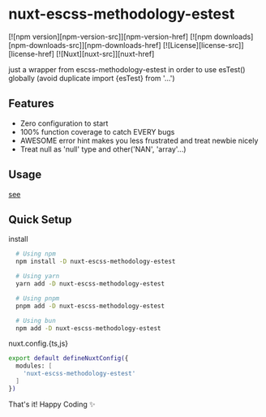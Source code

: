 # nuxt-escss-methodology-estest

[![npm version][npm-version-src]][npm-version-href]
[![npm downloads][npm-downloads-src]][npm-downloads-href]
[![License][license-src]][license-href]
[![Nuxt][nuxt-src]][nuxt-href]

just a wrapper from escss-methodology-estest in order to use esTest() globally
(avoid duplicate import {esTest} from '...')

## Features
-  Zero configuration to start
-  100% function coverage to catch EVERY bugs
-  AWESOME error hint makes you less frustrated and treat newbie nicely
-  Treat null as 'null' type and other('NAN', 'array'...)

## Usage

[see](<http://example.com/>)

## Quick Setup

install

```bash
  # Using npm
  npm install -D nuxt-escss-methodology-estest

  # Using yarn
  yarn add -D nuxt-escss-methodology-estest

  # Using pnpm
  pnpm add -D nuxt-escss-methodology-estest

  # Using bun
  npm add -D nuxt-escss-methodology-estest
```

nuxt.config.{ts,js}

```bash
export default defineNuxtConfig({
  modules: [
    'nuxt-escss-methodology-estest'
  ]
})
```
That's it! Happy Coding ✨
